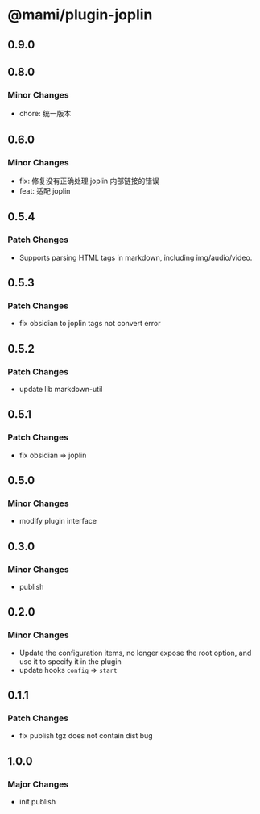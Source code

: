 # @mami/plugin-joplin

## 0.9.0

## 0.8.0

### Minor Changes

- chore: 统一版本

## 0.6.0

### Minor Changes

- fix: 修复没有正确处理 joplin 内部链接的错误
- feat: 适配 joplin

## 0.5.4

### Patch Changes

- Supports parsing HTML tags in markdown, including img/audio/video.

## 0.5.3

### Patch Changes

- fix obsidian to joplin tags not convert error

## 0.5.2

### Patch Changes

- update lib markdown-util

## 0.5.1

### Patch Changes

- fix obsidian => joplin

## 0.5.0

### Minor Changes

- modify plugin interface

## 0.3.0

### Minor Changes

- publish

## 0.2.0

### Minor Changes

- Update the configuration items, no longer expose the root option, and use it to specify it in the plugin
- update hooks `config` => `start`

## 0.1.1

### Patch Changes

- fix publish tgz does not contain dist bug

## 1.0.0

### Major Changes

- init publish
